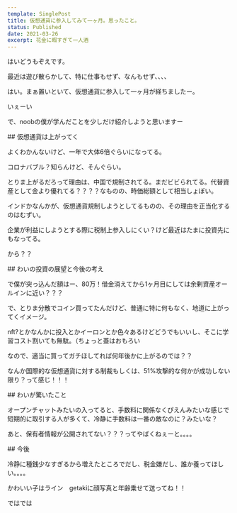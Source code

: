 ```yaml
---
template: SinglePost
title: 仮想通貨に参入してみて一ヶ月。思ったこと。
status: Published
date: 2021-03-26
excerpt: 花金に暇すぎて一人酒
---
```

はいどうもぞえです。

最近は遊び散らかして、特に仕事もせず、なんもせず、、、、

はい。まぁ置いといて、仮想通貨に参入して一ヶ月が経ちましたー。

いぇーい

で、noobの僕が学んだことを少しだけ紹介しようと思いますー

\## 仮想通貨は上がってく

よくわかんないけど、一年で大体6倍ぐらいになってる。

コロナバブル？知らんけど、そんぐらい。

とりま上がるだろって理由は、中国で規制されてる。まだビビられてる。代替資産として金より優れてる？？？？なものの、時価総額として相当しょぼい。

インドかなんかが、仮想通貨規制しようとしてるものの、その理由を正当化するのはむずい。

企業が利益にしようとする際に税制上参入しにくい？けど最近はたまに投資先にもなってる。

から？？



\## わいの投資の展望と今後の考え

で僕が突っ込んだ額はー、80万！借金消えてから1ヶ月目にしては余剰資産オールインに近い？？？

で、とりま分散でコイン買ってたんだけど、普通に特に何もなく、地道に上がってくイメージ。

nft?とかなんかに投入とかイーロンとか色々あるけどどうでもいいし、そこに学習コスト割いても無駄。（ちょっと蓋はおもろい

なので、適当に買ってガチほしてれば何年後かに上がるのでは？？

なんか国際的な仮想通貨に対する制裁もしくは、51%攻撃的な何かが成功しない限り？って感じ！！！



\## わいが驚いたこと

オープンチャットみたいの入ってると、手数料に関係なくぴえんみたいな感じで短期的に取引する人が多くて、冷静に手数料は一番の敵なのに？みたいな？

あと、保有者情報が公開されてない？？？ってやばくねぇーと。。。。

\## 今後

冷静に種銭少なすぎるから増えたところでだし、税金嫌だし、誰か養ってほしい。。。。



かわいい子はライン　getakiに顔写真と年齢乗せて送ってね！！

ではでは